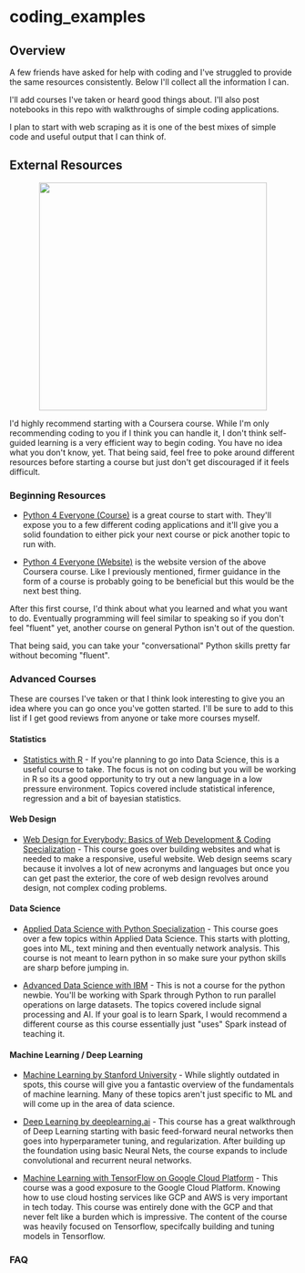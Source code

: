 # coding_examples

## Overview

A few friends have asked for help with coding and I've struggled to provide the same resources consistently. Below I'll collect all the information I can.

I'll add courses I've taken or heard good things about. I'll also post notebooks in this repo with walkthroughs of simple coding applications. 

I plan to start with web scraping as it is one of the best mixes of simple code and useful output that I can think of.

## External Resources


<p align="center">
 <a href="https://www.coursera.org/">
  <img width=400px src="https://about.coursera.org/careers/static/media/coursera.da90eb26.svg">
 </a>
</p>
I'd highly recommend starting with a Coursera course. While I'm only recommending coding to you if I think you can handle it, I don't think self-guided learning is a very efficient way to begin coding. You have no idea what you don't know, yet. That being said, feel free to poke around different resources before starting a course but just don't get discouraged if it feels difficult.

### Beginning Resources

- [Python 4 Everyone (Course)](https://www.coursera.org/specializations/python) is a great course to start with. They'll expose you to a few different coding applications and it'll give you a solid foundation to either pick your next course or pick another topic to run with.

- [Python 4 Everyone (Website)](https://www.py4e.com/lessons) is the website version of the above Coursera course. Like I previously mentioned, firmer guidance in the form of a course is probably going to be beneficial but this would be the next best thing.

After this first course, I'd think about what you learned and what you want to do. Eventually programming will feel similar to speaking so if you don't feel "fluent" yet, another course on general Python isn't out of the question. 

That being said, you can take your "conversational" Python skills pretty far without becoming "fluent". 

### Advanced Courses

These are courses I've taken or that I think look interesting to give you an idea where you can go once you've gotten started. I'll be sure to add to this list if I get good reviews from anyone or take more courses myself. 

#### Statistics

- [Statistics with R](https://www.coursera.org/specializations/statistics) - If you're planning to go into Data Science, this is a useful course to take. The focus is not on coding but you will be working in R so its a good opportunity to try out a new language in a low pressure environment. Topics covered include statistical inference, regression and a bit of bayesian statistics. 

#### Web Design

- [Web Design for Everybody: Basics of Web Development & Coding Specialization](https://www.coursera.org/specializations/web-design?) - This course goes over building websites and what is needed to make a responsive, useful website. Web design seems scary because it involves a lot of new acronyms and languages but once you can get past the exterior, the core of web design revolves around design, not complex coding problems. 

#### Data Science

- [Applied Data Science with Python Specialization](https://www.coursera.org/specializations/data-science-python) - This course goes over a few topics within Applied Data Science. This starts with plotting, goes into ML, text mining and then eventually network analysis. This course is not meant to learn python in so make sure your python skills are sharp before jumping in.

- [Advanced Data Science with IBM](https://www.coursera.org/specializations/advanced-data-science-ibm) - This is not a course for the python newbie. You'll be working with Spark through Python to run parallel operations on large datasets. The topics covered include signal processing and AI. If your goal is to learn Spark, I would recommend a different course as this course essentially just "uses" Spark instead of teaching it. 

#### Machine Learning / Deep Learning

- [Machine Learning by Stanford University](https://www.coursera.org/learn/machine-learning/home/welcome) - While slightly outdated in spots, this course will give you a fantastic overview of the fundamentals of machine learning. Many of these topics aren't just specific to ML and will come up in the area of data science. 

- [Deep Learning by deeplearning.ai](https://www.coursera.org/specializations/deep-learning) - This course has a great walkthrough of Deep Learning starting with basic feed-forward neural networks then goes into hyperparameter tuning, and regularization. After building up the foundation using basic Neural Nets, the course expands to include convolutional and recurrent neural networks. 

 - [Machine Learning with TensorFlow on Google Cloud Platform]() - This course was a good exposure to the Google Cloud Platform. Knowing how to use cloud hosting services like GCP and AWS is very important in tech today. This course was entirely done with the GCP and that never felt like a burden which is impressive. The content of the course was heavily focused on Tensorflow, specifcally building and tuning models in Tensorflow. 
 
 
 ### FAQ
 
 
